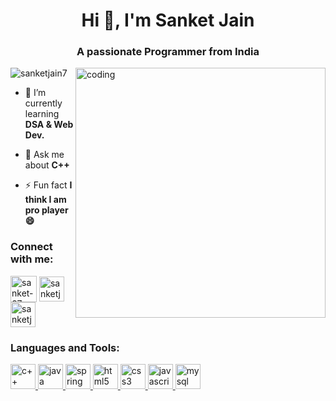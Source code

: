<h1 align="center">Hi 👋, I'm Sanket Jain</h1>
<h3 align="center">A passionate Programmer from India</h3>
<img align="right" alt="coding" width="400" src="https://github.com/SanketJain7/SanketJain7/assets/117138839/17e21fc3-6c28-4bc0-ad6a-cbfe2d1d04d3"> 

<p align="left"> <img src="https://komarev.com/ghpvc/?username=sanketjain7&label=Profile%20views&color=0e75b6&style=flat" alt="sanketjain7" /> </p>

- 🌱 I’m currently learning **DSA & Web Dev.**

- 💬 Ask me about **C++**

- ⚡ Fun fact **I think I am pro player 😄**

<h3 align="left">Connect with me:</h3>
<p align="left">
<a href="https://linkedin.com/in/sanket-07" target="blank"><img align="center" src="https://github.com/SanketJain7/SanketJain7/assets/117138839/ee97d2e7-02bd-4814-8a6f-cba238883ab5" alt="sanket-07" height="42" width="42" /></a>
<a href="https://www.leetcode.com/sanketjain5468" target="blank"><img align="center" src="https://github.com/SanketJain7/SanketJain7/assets/117138839/235e239d-dcab-45a1-b955-c818804e9e3d" alt="sanketjain5468" height="40" width="40" /></a>
<a href="mailto: sanketjain5468@gmail.com" target="blank"><img align="center" src="https://github.com/Sj786jain/Sj786jain/assets/72145807/c77974e2-3cfe-4958-8669-246113e6674d" alt="sanketjain5468" height="40" width=40" /></a>
</p>

<h3 align="left">Languages and Tools:</h3>
<p align="left"> 
  <!-- C++ -->
  <a href="https://www.w3schools.com/cpp/" target="_blank" rel="noreferrer"> 
    <img src="https://github.com/SanketJain7/SanketJain7/assets/117138839/32998e63-3a4c-46ca-83fb-610ef328320a" alt="c++" width="40" height="40"/> 
  </a> 
    <!-- Java -->
  <a href="https://www.java.com" target="_blank" rel="noreferrer"> 
    <img src="https://cdn.jsdelivr.net/gh/devicons/devicon/icons/java/java-original.svg" alt="java" width="40" height="40"/>
  </a>
  <!-- Spring Boot -->
  <a href="https://spring.io/projects/spring-boot" target="_blank" rel="noreferrer"> 
    <img src="https://cdn.jsdelivr.net/gh/devicons/devicon/icons/spring/spring-original.svg" alt="spring boot" width="40" height="40"/>
  </a>
  <!-- HTML -->
  <a href="https://www.w3.org/html/" target="_blank" rel="noreferrer"> 
    <img src="https://github.com/Sj786jain/Sj786jain/assets/72145807/d638440b-ba02-4a97-a9d6-14766c00d16b" alt="html5" width="40" height="40"/> 
  </a> 
  <!-- CSS -->
  <a href="https://www.w3schools.com/css/" target="_blank" rel="noreferrer"> 
    <img src="https://github.com/SanketJain7/SanketJain7/assets/117138839/9e145ee5-ac06-40f8-87a3-2def32973f38" alt="css3" width="40" height="40"/> 
  </a> 
  <!-- JavaScript -->
  <a href="https://developer.mozilla.org/en-US/docs/Web/JavaScript" target="_blank" rel="noreferrer"> 
    <img src="https://github.com/Sj786jain/Sj786jain/assets/72145807/9290fc5b-b682-415c-9a0a-3e3a02e82fa8" alt="javascript" width="40" height="40"/> 
  </a> 
  <!-- MySQL -->
  <a href="https://www.mysql.com/" target="_blank" rel="noreferrer"> 
    <img src="https://github.com/Sj786jain/Sj786jain/assets/72145807/6b482764-86ab-4165-8d5e-5eba404346c9" alt="mysql" width="40" height="40"/> 
  </a> 
</p>
